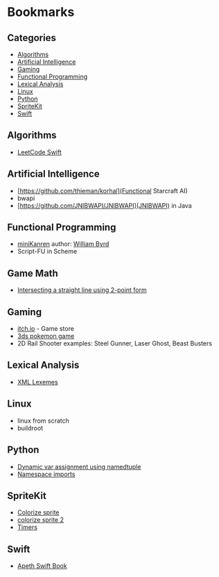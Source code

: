 # Bookmarks

## Categories
- [Algorithms](#algorithms)
- [Artificial Intelligence](#artificial-intelligence)
- [Gaming](#gaming)
- [Functional Programming](#functional-programming)
- [Lexical Analysis](#lexical-analysis)
- [Linux](#linux)
- [Python](#python)
- [SpriteKit](#spritekit)
- [Swift](#swift)

## Algorithms
- [LeetCode Swift](https://github.com/soapyigu/LeetCode_Swift)

## Artificial Intelligence
- [https://github.com/thieman/korhal](Functional Starcraft AI)
- bwapi
- [https://github.com/JNIBWAPI/JNIBWAPI](JNIBWAPI) in Java

## Functional Programming
- [miniKanren](http://minikanren.org) author: [William Byrd](http://webyrd.net/byrd_cv.pdf)
- Script-FU in Scheme

## Game Math
- [Intersecting a straight line using 2-point form](http://math.stackexchange.com/a/729442/83716)

## Gaming
- [itch.io](http://itch.io) - Game store
- [3ds pokemon game](http://www.nintendo.com/games/detail/pokemon-red-version-3ds)
- 2D Rail Shooter examples: Steel Gunner, Laser Ghost, Beast Busters

## Lexical Analysis
- [XML Lexemes](http://stackoverflow.com/a/3623486)

## Linux
- linux from scratch
- buildroot

## Python
- [Dynamic var assignment using namedtuple](http://stackoverflow.com/a/1325768)
- [Namespace imports](http://mikegrouchy.com/blog/2012/05/be-pythonic-__init__py.html)

## SpriteKit
- [Colorize sprite](http://stackoverflow.com/a/24985622)
- [colorize sprite 2](https://www.hackingwithswift.com/example-code/games/how-to-color-an-skspritenode-using-colorblendfactor)
- [Timers](http://stackoverflow.com/a/23978854)

## Swift
- [Apeth Swift Book](http://www.apeth.com/swiftBook/)
